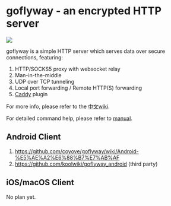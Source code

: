 # goflyway - an encrypted HTTP server

![](https://raw.githubusercontent.com/coyove/goflyway/gdev/.misc/logo.png)

goflyway is a simple HTTP server which serves data over secure connections, featuring:

1. HTTP/SOCKS5 proxy with websocket relay
2. Man-in-the-middle
2. UDP over TCP tunneling
2. Local port forwarding / Remote HTTP(S) forwarding 
2. [Caddy](https://github.com/mholt/caddy) plugin

For more info, please refer to the [中文wiki](https://github.com/coyove/goflyway/wiki/%E4%BD%BF%E7%94%A8%E6%95%99%E7%A8%8B).

For detailed command help, please refer to [manual](https://github.com/coyove/goflyway/blob/master/script/man.md).

## Android Client

1. https://github.com/coyove/goflyway/wiki/Android-%E5%AE%A2%E6%88%B7%E7%AB%AF
2. https://github.com/koolwiki/goflyway_android (third party)

## iOS/macOS Client

No plan yet.
